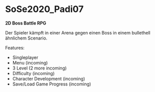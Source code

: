# SoSe2020_Padi07

**2D Boss Battle RPG**

Der Spieler kämpft in einer Arena gegen einen Boss in einem bullethell ähnlichem Scenario.

Features:
- Singleplayer
- Menu (incoming)
- 3 Level (2 more incoming)
- Difficulty (incoming)
- Character Development (incoming)
- Save/Load Game Progress (incoming)